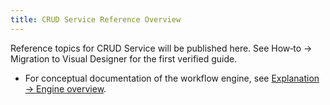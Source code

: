 ```yaml
---
title: CRUD Service Reference Overview
---
```


Reference topics for CRUD Service will be published here. See How‑to → Migration to Visual Designer for the first verified guide.

- For conceptual documentation of the workflow engine, see [Explanation → Engine overview](../explanation/engine-overview.md).


